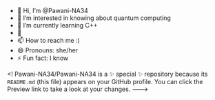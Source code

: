- 👋 Hi, I’m @Pawani-NA34
- 👀 I’m interested in knowing about quantum computing
- 🌱 I’m currently learning C++ 
- 💞️
- 📫 How to reach me :)
- 😄 Pronouns: she/her
- ⚡ Fun fact: I know 

<!
Pawani-NA34/Pawani-NA34 is a ✨ special ✨ repository because its `README.md` (this file) appears on your GitHub profile.
You can click the Preview link to take a look at your changes.
--->
